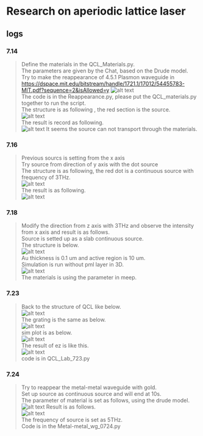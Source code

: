 # Research on aperiodic lattice laser 
## logs

### 7.14  

> Define the materials in the QCL_Materials.py.  
 The parameters are given by the Chat, based on the Drude model.  
 Try to make the reappearance of 4.5.1 Plasmon waveguide in   
https://dspace.mit.edu/bitstream/handle/1721.1/17012/54455783-MIT.pdf?sequence=2&isAllowed=y
![alt text](image-4.png)   
 The code is in the Reappearance.py, please put the QCL_materials.py together to run the script.  
 >The structure is as following , the red section is the source.  
 ![alt text](image-2.png)  
  The result is record as following.  
 ![alt text](image-1.png)
 It seems the source can not transport through the materials.

 ### 7.16
 > Previous sourcs is setting from the x axis  
 Try source from direction of y axis with the dot source  
 The structure is as following, the red dot is a continuous source with frequency of 3THz.  
 ![alt text](image-5.png)  
The result is as following.  
![alt text](image-6.png)

### 7.18
> Modify the direction from z axis with 3THz and observe the intensity from x axis and result is as follows.  
Source is setted up as a slab continuous source.  
The structure is below.  
![alt text](image-8.png)  
Au thickness is 0.1 um and active region is 10 um.  
Simulation is run without pml layer in 3D.  
![alt text](image-7.png)  
The materials is using the parameter in meep.  


### 7.23
> Back to the structure of QCL like below.  
![alt text](image-9.png)  
The grating is the same as below.  
![alt text](image-12.png)  
sim plot is as below.  
![alt text](image-10.png)  
The result of ez is like this.  
![alt text](image-11.png)  
code is in  QCL_Lab_723.py  

### 7.24
>Try to reappear the metal-metal waveguide with gold.  
Set up source as continuous source and will end at 10s.  
The parameter of material is set as follows, using the drude model.  
![alt text](image-15.png)
Result is as follows.    
![alt text](image-14.png)   
The frequency of source is set as 5THz.  
Code is in the Metal-metal_wg_0724.py  